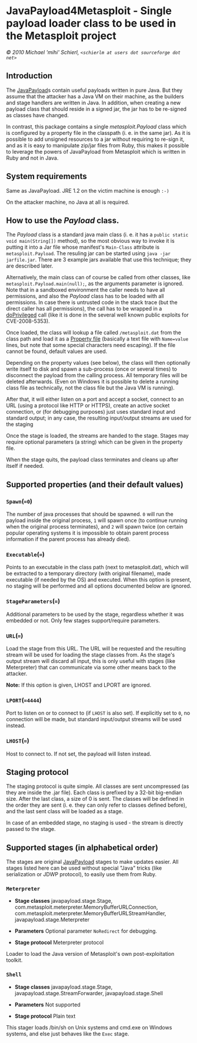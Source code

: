 # JavaPayload4Metasploit - Single payload loader class to be used in the Metasploit project

*© 2010 Michael 'mihi' Schierl, `<schierlm at users dot sourceforge dot
net>`*

## Introduction

The [JavaPayload](http://schierlm.users.sourceforge.net/JavaPayload/)s
contain useful payloads written in pure Java. But they assume that the
attacker has a Java VM on their machine, as the builders and stage
handlers are written in Java. In addition, when creating a new payload
class that should reside in a signed jar, the jar has to be re-signed as
classes have changed.

In contrast, this package contains a single *metasploit.Payload* class
which is configured by a property file in the classpath (i. e. in the
same jar). As it is possible to add unsigned resources to a jar without
requiring to re-sign it, and as it is easy to manipulate zip/jar files
from Ruby, this makes it possible to leverage the powers of JavaPayload
from Metasploit which is written in Ruby and not in Java.

## System requirements

Same as JavaPayload. JRE 1.2 on the victim machine is enough `:-)`

On the attacker machine, no Java at all is required.

## How to use the *Payload* class.

The *Payload* class is a standard java main class (i. e. it has a
`public static void main(String[])` method), so the most obvious way to
invoke it is putting it into a Jar file whose manifest's `Main-Class`
attribute is `metasploit.Payload`. The resuling jar can be started using
`java -jar jarfile.jar`. There are 3 example jars available that use
this technique; they are described later.

Alternatively, the main class can of course be called from other
classes, like `metasploit.Payload.main(null);`, as the arguments
parameter is ignored. Note that in a sandboxed environment the caller
needs to have all permissions, and also the *Payload* class has to be
loaded with all permissions. In case there is untrusted code in the
stack trace (but the direct caller has all permissions), the call has to
be wrapped in a
[doPrivileged](http://download.oracle.com/javase/1.4.2/docs/api/java/security/AccessController.html#doPrivileged\(java.security.PrivilegedExceptionAction\))
call (like it is done in the several well known public exploits for
CVE-2008-5353).

Once loaded, the class will lookup a file called `/metasploit.dat` from
the class path and load it as a [Property
file](http://download.oracle.com/javase/1.4.2/docs/api/java/util/Properties.html#load\(java.io.InputStream\))
(basically a text file with `Name=value` lines, but note that some
special characters need escaping). If the file cannot be found, default
values are used.

Depending on the property values (see below), the class will then
optionally write itself to disk and spawn a sub-process (once or several
times) to disconnect the payload from the calling process. All temporary
files will be deleted afterwards. (Even on Windows it is possible to
delete a running class file as technically, not the class file but the
Java VM is running).

After that, it will either listen on a port and accept a socket, connect
to an URL (using a protocol like HTTP or HTTPS), create an active socket
connection, or (for debugging purposes) just uses standard input and
standard output; in any case, the resulting input/output streams are
used for the staging

Once the stage is loaded, the streams are handed to the stage. Stages
may require optional parameters (a string) which can be given in the
property file.

When the stage quits, the payload class terminates and cleans up after
itself if needed.

## Supported properties (and their default values)

### `Spawn`(`=0`)

The number of java processes that should be spawned. `0` will run the
payload inside the original process, `1` will spawn once (to continue
running when the original process terminates), and `2` will spawn twice
(on certain popular operating systems it is impossible to obtain parent
process information if the parent process has already died).

### `Executable`(`=`)

Points to an executable in the class path (next to metasploit.dat),
which will be extracted to a temporary directory (with original
filename), made executable (if needed by the OS) and executed. When this
option is present, no staging will be performed and all options
documented below are ignored.

### `StageParameters`(`=`)

Additional parameters to be used by the stage, regardless whether it was
embedded or not. Only few stages support/require parameters.

### `URL`(`=`)

Load the stage from this URL. The URL will be requested and the
resulting stream will be used for loading the stage classes from. As the
stage's output stream will discard all input, this is only useful with
stages (like Meterpreter) that can communicate via some other means back
to the attacker.

**Note:** If this option is given, LHOST and LPORT are ignored.

### `LPORT`(`=4444`)

Port to listen on or to connect to (if `LHOST` is also set). If
explicitly set to `0`, no connection will be made, but standard
input/output streams will be used instead.

### `LHOST`(`=`)

Host to connect to. If not set, the payload will listen instead.

## Staging protocol

The staging protocol is quite simple. All classes are sent uncompressed
(as they are inside the .jar file). Each class is prefixed by a 32-bit
big-endian size. After the last class, a size of 0 is sent. The classes
will be defined in the order they are sent (i. e. they can only refer to
classes defined before), and the last sent class will be loaded as a
stage.

In case of an embedded stage, no staging is used - the stream is
directly passed to the stage.

## Supported stages (in alphabetical order)

The stages are original
[JavaPayload](http://schierlm.users.sourceforge.net/JavaPayload/) stages
to make updates easier. All stages listed here can be used without
special "Java" tricks (like serialization or JDWP protocol), to easily
use them from Ruby.

### `Meterpreter`

  - **Stage classes**
    javapayload.stage.Stage,
    com.metasploit.meterpreter.MemoryBufferURLConnection,
    com.metasploit.meterpreter.MemoryBufferURLStreamHandler,
    javapayload.stage.Meterpreter

  - **Parameters**
    Optional parameter `NoRedirect` for debugging.

  - **Stage protocol**
    Meterpreter protocol

Loader to load the Java version of Metasploit's own post-exploitation
toolkit.

### `Shell`

  - **Stage classes**
    javapayload.stage.Stage, javapayload.stage.StreamForwarder,
    javapayload.stage.Shell

  - **Parameters**
    Not supported

  - **Stage protocol**
    Plain text

This stager loads /bin/sh on Unix systems and cmd.exe on Windows
systems, and else just behaves like the `Exec` stage.
